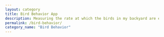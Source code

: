 ```yaml
---
layout: category
title: Bird Behavior App
description: Measuring the rate at which the birds in my backyard are eating from the bird feeder and displaying the data in a web app. 
permalink: /bird-behavior/
category_name: "Bird Behavior"
---
```


